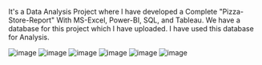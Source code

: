 It's a Data Analysis Project where I have developed a Complete "Pizza-Store-Report" With MS-Excel, Power-BI, SQL, and Tableau.
We have a database for this project which I have uploaded. I have used this database for Analysis.

![image](https://github.com/0111rajankit/Pizza_Sales_Analysis/assets/134773120/62955caa-a1a6-46c6-9013-568594792715)
![image](https://github.com/0111rajankit/Pizza_Sales_Analysis/assets/134773120/a6bcc898-a801-4186-a5bd-a8c9c18ba032)
![image](https://github.com/0111rajankit/Pizza_Sales_Analysis/assets/134773120/f0d9f4c2-d3dd-4876-8152-873990e2a160)
![image](https://github.com/0111rajankit/Pizza_Sales_Analysis/assets/134773120/6a4c53bd-bc8e-4247-9b22-d65f832bea83)
![image](https://github.com/0111rajankit/Pizza_Sales_Analysis/assets/134773120/bee0a21c-99e4-4442-9616-38d126332ae3)
![image](https://github.com/0111rajankit/Pizza_Sales_Analysis/assets/134773120/77b399cf-6359-459f-9c0d-a16793316233)





